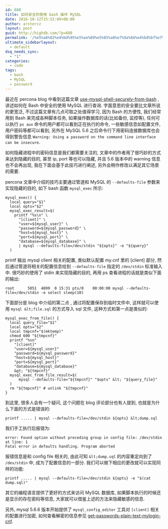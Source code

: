 ```yaml
---
id: 688
title: 如何安全的使用 bash 操作 MySQL
date: 2016-10-12T15:52:09+08:00
author: arstercz
layout: post
guid: http://highdb.com/?p=688
permalink: '/%e5%a6%82%e4%bd%95%e5%ae%89%e5%85%a8%e7%9a%84%e4%bd%bf%e7%94%a8-bash-%e6%93%8d%e4%bd%9c-mysql/'
ultimate_sidebarlayout:
  - default
dsq_needs_sync:
  - "1"
categories:
  - code
tags:
  - bash
  - MySQL
  - password
---
```

最近在 percona blog 中看到这篇文章 [use-mysql-shell-securely-from-bash](https://www.percona.com/blog/2016/10/06/use-mysql-shell-securely-from-bash/) , 讲述如何在 Bash 中安全的使用 MySQL 进行查询. 字面意思的安全要比文章所说的更宽泛, 不过这篇文章有几点可取之处值得学习, 因为 Bash 的方便性, 我们经常用到 Bash 来完成各种脚本任务, 如果操作数据库的话(比如备份, 监控等), 任何可以执行 `ps aux` 命令的用户都可以看到正在执行的命令, 一些敏感信息如配置文件, 用户密码等都可以看到, 另外在 MySQL 5.6 之后命令行下用密码连接数据库也会得到警告信息 `Warning: Using a password on the command line interface can be insecure`.

如何隐藏进程中的密码信息是我们都需要关注的, 文章中的作者用了很巧妙的方式来达到隐藏的目的, 甚至 ip, port 等也可以隐藏, 并且 5.6 版本中的 warning 信息也不会再出现, 我在下面会基于此技巧进行阐述, 另外会稍作修改以满足其它场景的需要.

percona 文章中介绍的技巧主要通过管道和 MySQL 的 `--defaults-file` 参数来实现隐藏的目的, 如下 bash 函数 `mysql_exec` 所示:

```
mysql_exec() {
  local query="$1"
  local opts="$2"
  mysql_exec_result=$(
    printf "%s\n" \
      "[client]" \
      "user=${mysql_user}" \
      "password=${mysql_password}" \
      "host=${mysql_host}" \
      "port=${mysql_port}" \
      "database=${mysql_database}" \
      | mysql --defaults-file=/dev/stdin "${opts}" -e "${query}"
  )
```

printf 输出 mysql client 相关的配置, 类似默认配置 my.cnf 里的 [client] 部分, 然后通过管道将相关的配置信息给到 `--defaults-file` 指定的 `/dev/stdin` 标准输入中. 很巧妙的使用了 stdin 来实现隐藏的目的, 再用 ps 查看进程的话就是类似下面的输出:

```
root      5051  4899  0 15:31 pts/0    00:00:00 mysql --defaults-file=/dev/stdin -e select sleep(10)
```

下面部分是 blog 中介绍的第二点 , 通过将配置保存到临时文件中, 这样就可以使用 `mysql &lt;file.sql` 的方式导入 sql 文件, 这种方式和第一点是类似的:

```
mysql_exec_from_file() {
  local query_file="$1"
  local opts="$2"
  local tmpcnf="$(mktemp)"
  chmod 600 "${tmpcnf}"
  printf "%sn" 
    "[client]" 
    "user=${mysql_user}" 
    "password=${mysql_password}" 
    "host=${mysql_host}" 
    "port=${mysql_port}" 
    "database=${mysql_database}" 
    &gt; "${tmpcnf}" 
  mysql_exec_from_file_result=$(
      mysql --defaults-file="${tmpcnf}" "$opts" &lt; "${query_file}"
  )
  rm "${tmpcnf}" # unlink "${tmpcnf}"
}
```

到这里, 很多人会有一个疑问, 这个问题在 blog 评论部分也有人提到, 也就是为什么下面的方式是错误的:

```
printf ..... | mysql --defaults-file=/dev/stdin ${opts} &lt;dump.sql
```

我们手工执行后报错为:

```
error: Found option without preceding group in config file: /dev/stdin at line: 1
Fatal error in defaults handling. Program aborted
```

报错信息是和 config file 相关的, 由此可知 `&lt;dump.sql` 的内容重定向到了 `/dev/stdin` 中, 成为了配置信息的一部分. 我们可以做下相应的更改就可以实现同样的功能:

```
printf ..... | mysql --defaults-file=/dev/stdin ${opts} -e "$(cat dump.sql)"
```

其它的编程语言提供了更好的方式来访问 MySQL 数据库, 如果脚本执行的时候还是显示的存在密码等信息, 大家就可以借鉴上述的方法来隐藏敏感的信息.

另外, mysql 5.6.6 版本开始提供了 `mysql_config_editor` 工具对 `[client]` 相关的配置进行加密, 如何查看解密的信息参见 [get-passwords-plain-text-mylogin-cnf](https://www.percona.com/blog/2016/09/07/get-passwords-plain-text-mylogin-cnf/).
